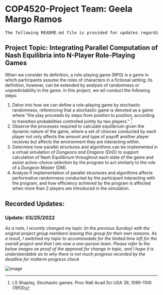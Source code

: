 # COP4520-Project Team: Geela Margo Ramos
<pre>
The following README.md file is provided for updates regarding the project topic and description and specific details on progress for this project.
</pre>

## Project Topic: Integrating Parallel Computation of Nash Equilibria into N-Player Role-Playing Games
When we consider its definition, a role-playing game (RPG) is a game in which participants assume the roles of characters in a fictional setting; its definition, however, can be extended by analysis of randomness or unpredictability in the game. In this project, we wil conduct the following steps:

1. Delve into how we can define a role-playing game by stochastic randomness, referencing that a stochastic game is denoted as a game where "the play proceeds by steps from position to position, according to transition probabilities controlled jointly by two players." [^1]
2. Observe the processes required to calculate equilibrium given the dynamic nature of the game, where a set of choices conducted by each player not only affects the amount and type of payoff another player receives but affects the environment they are interacting within.
3. Determine how parallel structures and algorithms can be implemented in a virtual simulation of *Dungeons and Dragons* (DnD) to support calculation of Nash Equilibrium throughout each state of the game and assist action-choice selection by the program to act similarly to the role of a *Dungeon Master* (DM).
4. Analyze if implementation of parallel structures and algorithms affects performative randomness conducted by the participant interacting with the program, and how efficiency achieved by the program is affected when more than 2 players are introduced in the simulation.


[^1]: LS Shapley, Stochastic games. Proc Natl Acad Sci USA 39, 1095–1100 (1953)

## Recorded Updates:

### Update: 03/25/2022
*As a note, I recently changed my topic (in the previous Sunday) with the original project group members leaving this group for their own reasons. As a result, I switched my topic to accommodate for the limited time left for the overall project and that I am now a one-person team. Please refer to the below images as proof of the approval for change in topic, and I hope it is understandable as to why there is not much progress recorded by the deadline for midterm progress check* 

![image](https://user-images.githubusercontent.com/59593004/160222579-ae4e56f5-4973-4bd8-b5bb-d2057c8096e5.png)

